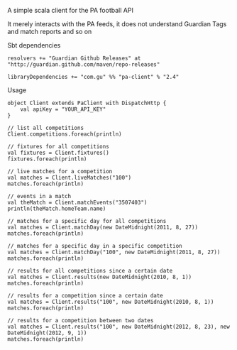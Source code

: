A simple scala client for the PA football API

It merely interacts with the PA feeds, it does not understand Guardian Tags and match reports and so on

Sbt dependencies

    resolvers += "Guardian Github Releases" at "http://guardian.github.com/maven/repo-releases"

    libraryDependencies += "com.gu" %% "pa-client" % "2.4"

Usage

    object Client extends PaClient with DispatchHttp {
        val apiKey = "YOUR_API_KEY"
    }

    // list all competitions
    Client.competitions.foreach(println)

    // fixtures for all competitions
    val fixtures = Client.fixtures()
    fixtures.foreach(println)

    // live matches for a competition
    val matches = Client.liveMatches("100")
    matches.foreach(println)
    
    // events in a match
    val theMatch = Client.matchEvents("3507403")
    println(theMatch.homeTeam.name)

    // matches for a specific day for all competitions
    val matches = Client.matchDay(new DateMidnight(2011, 8, 27))
    matches.foreach(println)

    // matches for a specific day in a specific competition
    val matches = Client.matchDay("100", new DateMidnight(2011, 8, 27))
    matches.foreach(println)

    // results for all competitions since a certain date
    val matches = Client.results(new DateMidnight(2010, 8, 1))
    matches.foreach(println)
    
    // results for a competition since a certain date
    val matches = Client.results("100", new DateMidnight(2010, 8, 1))
    matches.foreach(println)

    // results for a competition between two dates
    val matches = Client.results("100", new DateMidnight(2012, 8, 23), new DateMidnight(2012, 9, 1))
    matches.foreach(println)